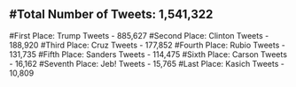 #Total Number of Tweets: 1,541,322 
---
#First Place: Trump Tweets - 885,627
#Second Place: Clinton Tweets - 188,920
#Third Place: Cruz Tweets - 177,852
#Fourth Place: Rubio Tweets - 131,735
#Fifth Place: Sanders Tweets - 114,475
#Sixth Place: Carson Tweets - 16,162
#Seventh Place: Jeb! Tweets - 15,765
#Last Place: Kasich Tweets - 10,809
